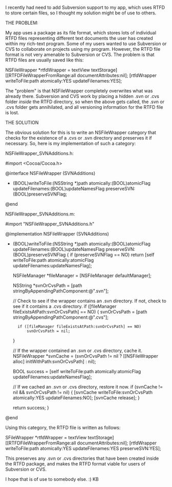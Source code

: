 I recently had need to add Subversion support to my app, which uses RTFD to store certain files, so I thought my solution might be of use to others.

THE PROBLEM:

My app uses a package as its file format, which stores lots of individual RTFD files representing different text documents the user has created within my rich-text program. Some of my users wanted to use Subversion or CVS to collaborate on projects using my program. However, the RTFD file format is not very amenable to Subversion or CVS. The problem is that RTFD files are usually saved like this:

    

NSFileWrapper *rtfdWrapper = textView textStorage] [[RTFDFileWrapperFromRange:all documentAttributes:nil]; 
[rtfdWrapper writeToFile:path atomically:YES updateFilenames:YES]; 



The "problem" is that NSFileWrapper completely overwrites what was already there. Subversion and CVS work by placing a hidden .svn or .cvs folder *inside* the RTFD directory, so when the above gets called, the .svn or .cvs folder gets annihilated, and all versioning information for the RTFD file is lost.

THE SOLUTION

The obvious solution for this is to write an NSFileWrapper category that checks for the existence of a .cvs or .svn directory and preserves it if necessary. So, here is my implementation of such a category:


NSFileWrapper_SVNAdditions.h:

    

#import <Cocoa/Cocoa.h>

@interface NSFileWrapper (SVNAdditions)

- (BOOL)writeToFile:(NSString *)path atomically:(BOOL)atomicFlag updateFilenames:(BOOL)updateNamesFlag preserveSVN:(BOOL)preserveSVNFlag;

@end



NSFileWrapper_SVNAdditions.m:

    

#import "NSFileWrapper_SVNAdditions.h"


@implementation NSFileWrapper (SVNAdditions)

- (BOOL)writeToFile:(NSString *)path atomically:(BOOL)atomicFlag updateFilenames:(BOOL)updateNamesFlag preserveSVN:(BOOL)preserveSVNFlag
{
	if (preserveSVNFlag == NO)
		return [self writeToFile:path atomically:atomicFlag updateFilenames:updateNamesFlag];
	
	NSFileManager *fileManager = [NSFileManager defaultManager];
	
	NSString *svnOrCvsPath = [path stringByAppendingPathComponent:@".svn"];
	
	// Check to see if the wrapper contains an .svn directory. If not, check to see if it contains a .cvs directory.
	if ([fileManager fileExistsAtPath:svnOrCvsPath] == NO)
	{
		svnOrCvsPath = [path stringByAppendingPathComponent:@".cvs"];
		
		if ([fileManager fileExistsAtPath:svnOrCvsPath] == NO)
			svnOrCvsPath = nil;
	}
	
	// If the wrapper contained an .svn or .cvs directory, cache it.
	NSFileWrapper *svnCache = (svnOrCvsPath != nil ? [[NSFileWrapper alloc] initWithPath:svnOrCvsPath] : nil);
	
	BOOL success = [self writeToFile:path atomically:atomicFlag updateFilenames:updateNamesFlag];

	// If we cached an .svn or .cvs directory, restore it now.
	if (svnCache != nil && svnOrCvsPath != nil)
	{
		[svnCache writeToFile:svnOrCvsPath atomically:YES updateFilenames:NO];
		[svnCache release];
	}
	
	return success;
}

@end




Using this category, the RTFD file is written as follows:

    

SFileWrapper *rtfdWrapper = textView textStorage] [[RTFDFileWrapperFromRange:all documentAttributes:nil]; 
[rtfdWrapper writeToFile:path atomically:YES updateFilenames:YES preserveSVN:YES];




This preserves any .svn or .cvs directories that have been created inside the RTFD package, and makes the RTFD format viable for users of Subversion or CVS.

I hope that is of use to somebody else. :)
KB
